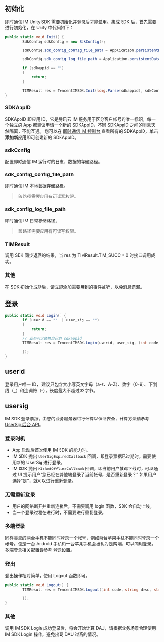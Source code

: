 ## 初始化

即时通信 IM Unity SDK 需要初始化并登录后才能使用。集成 SDK 后，首先需要进行初始化，在 Unity 中代码如下：

```c#
public static void Init() {
        SdkConfig sdkConfig = new SdkConfig();

        sdkConfig.sdk_config_config_file_path = Application.persistentDataPath + "/TIM-Config";

        sdkConfig.sdk_config_log_file_path = Application.persistentDataPath + "/TIM-Log";

        if (sdkappid == "")
        {
            return;
        }

        TIMResult res = TencentIMSDK.Init(long.Parse(sdkappid), sdkConfig);
}
```

### SDKAppID

SDKAppID 即应用 ID，它是腾讯云 IM 服务用于区分客户帐号的唯一标识。每一个独立的 App 都建议申请一个新的 SDKAppID，不同 SDKAppID 之间的消息天然隔离，不能互通。
您可以在 [即时通信 IM 控制台](https://console.cloud.tencent.com/im) 查看所有的 SDKAppID，单击**添加新应用**即可创建新的 SDKAppID。

### sdkConfig

配置即时通信 IM 运行时的日志、数据的存储路径。

### sdk_config_config_file_path

即时通信 IM 本地数据存储路径。
>!该路径需要应用有可读写权限。

### sdk_config_log_file_path

即时通信 IM 日常存储路径。
>!该路径需要应用有可读写权限。

### TIMResult

调用 SDK 同步返回的结果，当 res 为 TIMResult.TIM_SUCC = 0 时接口调用成功。

### 其他

在 SDK 初始化成功后，请立即添加需要用到的事件监听，以免消息遗漏。

## 登录

```c#
public static void Login() {
        if (userid == "" || user_sig == "")
        {
            return;
        }
        // 业务可以替换自己的 sdkappid
        TIMResult res = TencentIMSDK.Login(userid, user_sig, (int code, string desc, string json_param, string user_data)=>{
          
        });
}
```

## userid

登录用户唯一 ID， 建议只包含大小写英文字母（a-z、A-Z）、数字（0-9）、下划线（_）和连词符（-），长度最大不超过32字节。

## usersig

IM SDK 登录票据，由您的业务服务器进行计算以保证安全，计算方法请参考 [UserSig 后台 API](https://cloud.tencent.com/document/product/269/32688)。

### 登录时机

- App 启动后首次使用 IM SDK 的能力时。
- IM SDK 抛出 `UserSigExpiredCallback` 回调，即登录票据已过期时，需要使用新的 UserSig 进行登录。
- IM SDK 抛出 `KickedOfflineCallback` 回调，即当前用户被踢下线时，可以通过 UI 提示用户“您已经在其他端登录了当前帐号，是否重新登录？” 如果用户选择“是”，就可以进行重新登录。

### 无需重新登录

- 用户的网络断开并重新连接后，不需要调用 login 函数，SDK 会自动上线。
- 当一个登录过程在进行时，不需要进行重复登录。

### 多端登录

同样类型的两台手机不能同时登录一个帐号，例如两台苹果手机不能同时登录一个帐号。但是一台 Android 手机和一台苹果手机会被认为是两端，可以同时登录。多端登录相关配置请参考 [登录设置](https://cloud.tencent.com/document/product/269/38656#.E7.99.BB.E5.BD.95.E8.AE.BE.E7.BD.AE)。

### 登出

登出操作相对简单，使用 Logout 函数即可。

```c#
public static void Logout() {
        TIMResult res = TencentIMSDK.Logout((int code, string desc, string json_param, string user_data)=>{
        
        });
}
```



### 其他

调用 IM SDK Login 成功登录后，将会开始计算 DAU，请根据业务场景合理使用 IM SDK Login 操作，避免出现 DAU 过高的情况。
